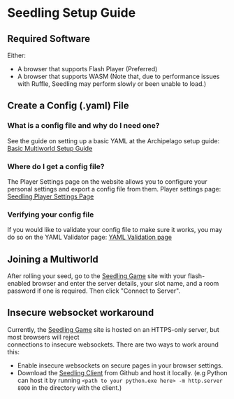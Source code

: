 # Seedling Setup Guide

## Required Software

Either:
- A browser that supports Flash Player (Preferred)
- A browser that supports WASM (Note that, due to performance issues with Ruffle, Seedling may perform slowly or been unable to load.)

## Create a Config (.yaml) File

### What is a config file and why do I need one?

See the guide on setting up a basic YAML at the Archipelago setup
guide: [Basic Multiworld Setup Guide](/tutorial/Archipelago/setup/en)

### Where do I get a config file?

The Player Settings page on the website allows you to configure your personal settings and export a config file from
them. Player settings page: [Seedling Player Settings Page](/games/Seedling/player-settings)

### Verifying your config file

If you would like to validate your config file to make sure it works, you may do so on the YAML Validator
page: [YAML Validation page](/mysterycheck)

## Joining a Multiworld

After rolling your seed, go to the [Seedling Game](https://madisonsilver.github.io/seedling/) site with your
flash-enabled browser
and enter the server details, your slot name, and a room password if one is required. Then click "Connect to Server".

## Insecure websocket workaround

Currently, the [Seedling Game](https://madisonsilver.github.io/seedling/) site is hosted on an HTTPS-only server, but
most browsers will reject  
connections to insecure websockets. There are two ways to work around this:

- Enable insecure websockets on secure pages in your browser settings.
- Download the [Seedling Client](https://github.com/madisonsilver/SeedlingArchipelagoClient/tree/main) from Github and
  host it locally. (e.g Python can host it by running `<path to your python.exe here> -m http.server 8000` in the
  directory with the client.)